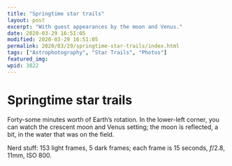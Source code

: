 ```yaml
---
title: "Springtime star trails"
layout: post
excerpt: "With guest appearances by the moon and Venus."
date: 2020-03-29 16:51:05
modified: 2020-03-29 16:51:05
permalink: 2020/03/29/springtime-star-trails/index.html
tags: ["Astrophotography", "Star Trails", "Photos"]
featured_img: 
wpid: 3822
---
```


# Springtime star trails

Forty-some minutes worth of Earth’s rotation. In the lower-left corner, you can watch the crescent moon and Venus setting; the moon is reflected, a bit, in the water that was on the field.

Nerd stuff: 153 light frames, 5 dark frames; each frame is 15 seconds, *f*/2.8, 11mm, ISO 800.